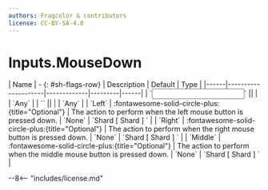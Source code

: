 ```yaml
---
authors: Fragcolor & contributors
license: CC-BY-SA-4.0
---
```



# Inputs.MouseDown

<div class="sh-parameters" markdown="1">
| Name | - {: #sh-flags-row} | Description | Default | Type |
|------|---------------------|-------------|---------|------|
| `<input>` || | | `Any` |
| `<output>` || | | `Any` |
| `Left` | :fontawesome-solid-circle-plus:{title="Optional"}  | The action to perform when the left mouse button is pressed down. | `None` | `Shard [ Shard ] ` |
| `Right` | :fontawesome-solid-circle-plus:{title="Optional"}  | The action to perform when the right mouse button is pressed down. | `None` | `Shard [ Shard ] ` |
| `Middle` | :fontawesome-solid-circle-plus:{title="Optional"}  | The action to perform when the middle mouse button is pressed down. | `None` | `Shard [ Shard ] ` |

</div>



--8<-- "includes/license.md"
